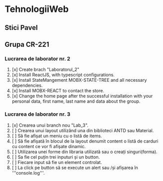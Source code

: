 # TehnologiiWeb

## Stici Pavel
## Grupa CR-221

### Lucrarea de laborator nr. 2

1. [x] Create brach "Laboratorul_2" 
2. [x] Install ReactJS, with typescript configurations.  
3. [x] Install StateMangement MOBX-STATE-TREE and all necessary dependencies.  
4. [x] Install MOBX-REACT to contact the store.  
5. [x] Change the home page after the successful installation with your personal data, first name, last name and data about the group.

### Lucrarea de laborator nr. 3

1. [x] Crearea unui branch nou "Lab_3".
2. [ ] Crearea unui layout utilizând una din biblioteci ANTD sau Material.
3. [ ] Să fie afișat un meniu cu o listă de items. 
4. [ ] Să fie afișată în blocul de la layout denumit content o listă de carduri cu content ce vor fi afișate dinamic. 
5. [ ] Utilizarea unei forme din libraria utilizată sau o creați singuri(forma). 
6. [ ] Sa fie cel puțin trei inputuri și un button. 
7. [ ] Fiecare input să fie un element controlat. 
8. [ ] La click pe button să se execute un alert sau /și afișarea în '''console.log'''.